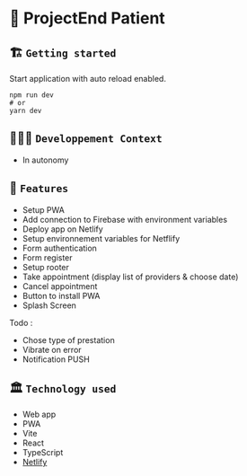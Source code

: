 # 🚀 ProjectEnd Patient

## 🏗️ `Getting started`
Start application with auto reload enabled.
```
npm run dev
# or
yarn dev
```

## 🧑🏽‍💻 `Developpement Context`
- In autonomy

## 🧱 `Features`
- Setup PWA
- Add connection to Firebase with environment variables
- Deploy app on Netlify
- Setup environnement variables for Netflify
- Form authentication
- Form register
- Setup rooter
- Take appointment (display list of providers & choose date)
- Cancel appointment
- Button to install PWA
- Splash Screen


Todo :
- Chose type of prestation
- Vibrate on error
- Notification PUSH

## 🏛️ `Technology used`
- Web app
- PWA
- Vite
- React
- TypeScript
- [Netlify](https://webmobile-projectend-patient.netlify.app/)
